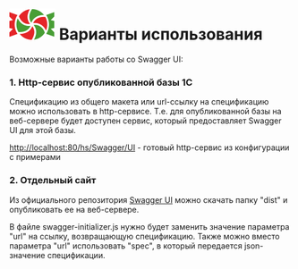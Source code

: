# ![SWEET](../../logo/logo.svg) Варианты использования

Возможные варианты работы со Swagger UI:

### 1. Http-сервис опубликованной базы 1С

Спецификацию из общего макета или url-ссылку на спецификацию можно использовать в http-сервисе. Т.е. для опубликованной базы на веб-сервере будет доступен сервис, который предоставляет Swagger UI для этой базы. 

[http://localhost:80/hs/Swagger/UI](../../examples/EDT/src/HTTPServices/Swagger/Module.bsl) - готовый http-сервис из конфигурации с примерами

### 2. Отдельный сайт

Из официального репозитория [Swagger UI](https://github.com/swagger-api/swagger-ui) можно скачать папку "dist" и опубликовать ее на веб-сервере.

В файле swagger-initializer.js нужно будет заменить значение параметра "url" на ссылку, возвращающую спецификацию. Также можно вместо параметра "url" использовать "spec", в который передается json-значение спецификации.
